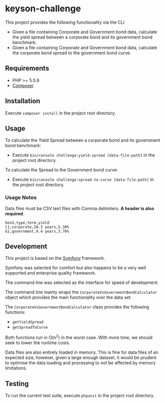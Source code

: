 # keyson-challenge

This project provides the following functionality via the CLI

* Given a file containing Corporate and Government bond data, calculate the yield spread between a corporate bond and its government bond benchmark.
* Given a file containing Corporate and Government bond data, calculate the corporate bond spread to the government bond curve.
 
## Requirements

* PHP >= 5.5.9
* [Composer](https://getcomposer.org/) 

## Installation

Execute `composer install` in the project root directory.

## Usage

To calculate the Yield Spread between a corporate bond and its government bond benchmark:
* Execute `bin/console challenge:yield-spread [data-file-path]` in the project root directory.

To calculate the Spread to the Government bond curve:
* Execute `bin/console challenge:spread-to-curve [data-file-path]` in the project root directory.

### Usage Notes

Data files must be CSV text files with Comma delimiters. **A header is also required**.

```
bond,type,term,yield
C1,corporate,10.3 years,5.30%
G1,government,9.4 years,3.70%
```

## Development

This project is based on the [Symfony](https://symfony.com/) framework. 

Symfony was selected for comfort but also happens to be a very well supported and enterprise quality framework. 

The command line was selected as the interface for speed of development.

The command line mainly wraps the `CorporateVsGovernmentBondCalculator` object which provides the main functionality over the data set.

The `CorporateVsGovernmentBondCalculator` class provides the following functions:
* `getYieldSpread` 
* `getSpreadToCurve`

Both functions run in O(n<sup>2</sup>) in the worst case. With more time, we should seek to lower the runtime costs.

Data files are also entirely loaded in memory. This is fine for data files of an expected size, however, given a large enough dataset, it would be prudent to optimise the data loading and processing to not be affected by memory limitations. 


## Testing

To run the current test suite, execute `phpunit` in the project root directory.
